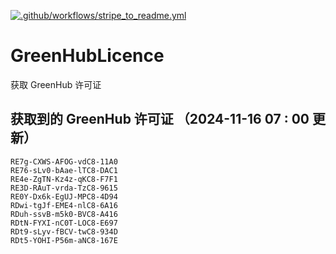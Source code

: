[![.github/workflows/stripe_to_readme.yml](https://github.com/zjx-kimi/GreenHubLicence/actions/workflows/stripe_to_readme.yml/badge.svg)](https://github.com/zjx-kimi/GreenHubLicence/actions/workflows/stripe_to_readme.yml)
# GreenHubLicence
获取 GreenHub 许可证
## 获取到的 GreenHub 许可证 （2024-11-16 07 : 00 更新）
```
RE7g-CXWS-AFOG-vdC8-11A0
RE76-sLv0-bAae-lTC8-DAC1
RE4e-ZgTN-Kz4z-qKC8-F7F1
RE3D-RAuT-vrda-TzC8-9615
RE0Y-Dx6k-EgUJ-MPC8-4D94
RDwi-tgJf-EME4-nlC8-6A16
RDuh-ssvB-m5k0-BVC8-A416
RDtN-FYXI-nC0T-LOC8-E697
RDt9-sLyv-fBCV-twC8-934D
RDt5-YOHI-P56m-aNC8-167E
```
